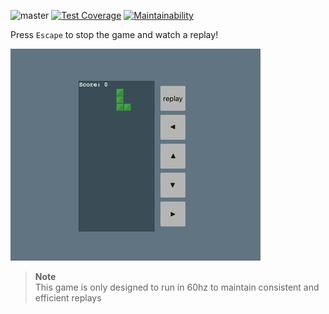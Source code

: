 ![master](https://github.com/semyonf/tetris-js/actions/workflows/ci.yml/badge.svg?branch=master)
[![Test Coverage](https://api.codeclimate.com/v1/badges/a6c5b5bd1a51e4472891/test_coverage)](https://codeclimate.com/github/semyonf/tetris-js/test_coverage)
[![Maintainability](https://api.codeclimate.com/v1/badges/a6c5b5bd1a51e4472891/maintainability)](https://codeclimate.com/github/semyonf/tetris-js/maintainability)

Press `Escape` to stop the game and watch a replay!

![gameplay](https://github.com/semyonf/tetris-js/blob/master/gameplay.gif)

> **Note**  
> This game is only designed to run in 60hz to maintain consistent and efficient replays
